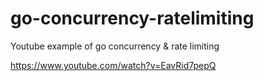 # go-concurrency-ratelimiting
Youtube example of go concurrency &amp; rate limiting

https://www.youtube.com/watch?v=EavRid7pepQ

